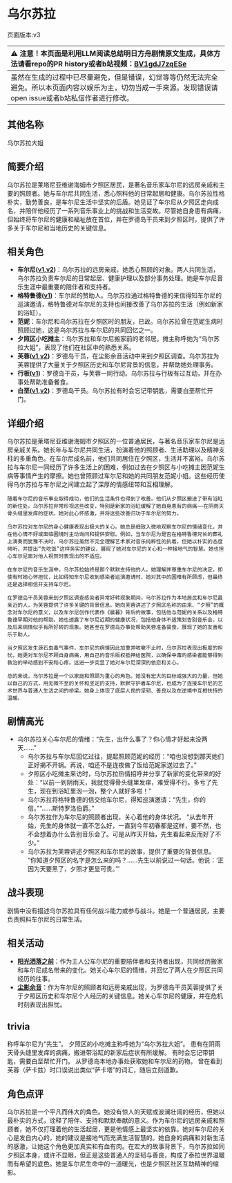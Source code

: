 # 乌尔苏拉
页面版本:v3
 

| :warning: 注意！本页面是利用LLM阅读总结明日方舟剧情原文生成，具体方法请看repo的PR history或者b站视频：[BV1gdJ7zqESe](https://www.bilibili.com/video/BV1gdJ7zqESe/)         |
|:----------------------------|
| 虽然在生成的过程中已尽量避免，但是错误，幻觉等等仍然无法完全避免。所以本页面内容以娱乐为主，切勿当成一手来源。发现错误请open issue或者b站私信作者进行修改。|



## 其他名称
乌尔苏拉大姐
## 简要介绍
乌尔苏拉是莱塔尼亚维谢海姆市夕照区居民，是著名音乐家车尔尼的远房亲戚和主要的照顾者。她与车尔尼共同生活，悉心照料他的日常起居和健康。乌尔苏拉性格朴实，勤劳善良，是车尔尼生活中坚实的后盾。她见证了车尔尼从夕照区走向成名，并陪伴他经历了一系列音乐事业上的挑战和生活变故。尽管她自身患有病痛，但始终将车尔尼的健康和福祉放在首位，并在罗德岛干员来到夕照区时，提供了许多关于车尔尼和当地历史的关键信息。
## 相关角色
-   **车尔尼([v1](../chars/char_4047_pianst.md),[v2](char_4047_pianst.md))**：乌尔苏拉的远房亲戚，她悉心照顾的对象。两人共同生活，乌尔苏拉负责车尔尼的日常起居、健康护理以及部分事务处理。她是车尔尼音乐生涯中最重要的陪伴者和支持者。
-   **格特鲁德([v1](../chars/extended_char_ge_te_lu_de.md))**：车尔尼的赞助人。乌尔苏拉通过格特鲁德的来信得知车尔尼的巡演邀请，格特鲁德对车尔尼的支持也间接改善了乌尔苏拉的生活（例如新家的浴缸）。
-   **范妮**：车尔尼和乌尔苏拉在夕照区时的朋友，已故。乌尔苏拉曾在范妮生病时照顾过她，这是乌尔苏拉与车尔尼的共同回忆之一。
-   **夕照区小吃摊主**：乌尔苏拉和车尔尼搬家前的老邻居。摊主称呼她为“乌尔苏拉大姐”，表现了他们在社区中的熟悉关系。
-   **芙蓉([v1](../chars/char_120_hibisc.md),[v2](char_120_hibisc.md))**：罗德岛干员，在尘影余音活动中来到夕照区调查。乌尔苏拉为芙蓉提供了大量关于夕照区历史和车尔尼背景的信息，并帮助她处理事务。
-   **行板([v1](../chars/extended_char_xing_ban.md))**：罗德岛干员，与芙蓉一同行动。乌尔苏拉与行板有过互动，并在办事处帮助准备餐食。
-   **白垩([v1](../chars/extended_char_bai_e.md),[v2](extended_char_bai_e.md))**：罗德岛干员。乌尔苏拉有时会忘记带钥匙，需要白垩帮忙开门。
## 详细介绍
乌尔苏拉是莱塔尼亚维谢海姆市夕照区的一位普通居民，与著名音乐家车尔尼是远房亲戚关系。她长年与车尔尼共同生活，扮演着他的照顾者、生活助理以及精神支柱的多重角色。在车尔尼成名前，他们共同居住在夕照区，生活并不富裕。乌尔苏拉与车尔尼一同经历了许多生活上的困难，例如过去在夕照区与小吃摊主因范妮生病等事情产生的摩擦。她也曾照顾过车尔尼和她的共同朋友范妮小姐。这些经历使得乌尔苏拉与车尔尼之间建立起了深厚的情感纽带和互相理解。

    随着车尔尼的音乐事业取得成功，他们的生活条件也得到了改善。他们从夕照区搬进了带有浴缸的新住处。乌尔苏拉非常珍视这些改变，特别是新家的浴缸缓解了她自身患有的病痛——在阴雨天骨头缝里发痒的症状。她对此心怀感激，并将这些改善归功于车尔尼的努力。

    乌尔苏拉对车尔尼的身心健康表现出极大的关心。她总是细致入微地观察车尔尼的情绪变化，并在他心情不好或面临困境时主动询问和提供安慰。例如，当车尔尼为是否在格特鲁德兄长的葬礼上演奏而犹豫不决时，乌尔苏拉虽然不完全理解艺术家对音乐纯粹性的执着，但她以朴实的态度倾听，并提出“先吃饭”这样务实的建议，展现了她对车尔尼的关心和一种接地气的智慧。她也担心车尔尼面对他人祝贺时表现出的不适应。

    在车尔尼的音乐生涯中，乌尔苏拉始终是那个默默支持他的人。她理解并尊重车尔尼的决定，即使有时她心怀担忧，比如得知车尔尼收到感染者巡演邀请时，她对其中的困难有所顾虑，但最终还是选择相信并支持车尔尼。

    在罗德岛干员芙蓉来到夕照区调查感染者异常好转现象期间，乌尔苏拉作为本地居民和车尔尼最亲近的人，为芙蓉提供了许多关键的背景信息。她向芙蓉讲述了夕照区名称的由来、“夕照”的概念对车尔尼的意义，以及车尔尼创作代表作《晨暮》背后的故事，包括他与范妮的关系以及格特鲁德早期对他的帮助。她也透露了车尔尼近期的健康状况，包括他身体不适策划告别音乐会，以及后来病情似乎有所好转的现象。她甚至在罗德岛办事处帮助芙蓉准备餐食，展现了她的友善和乐于助人。

    当夕照区发生源石虫毒气事件，车尔尼的病情因此加重并咳嗽不止时，乌尔苏拉表现出极度的担忧。她更对车尔尼不顾自身病痛，用自己的音乐版权抵押给医院，以确保中毒的感染者能够得到救治的举动感到不安和心疼。这进一步突显了她对车尔尼深深的依恋和关心。

    总的来说，乌尔苏拉是一个以家庭和照顾为重心的角色。她没有宏大的目标或强大的力量，但她以自己的方式，用无微不至的关怀和坚定的支持，默默守护着车尔尼，也成为了连接车尔尼的艺术世界与普通人生活之间的桥梁。她身上体现了底层人民的坚韧、善良以及在逆境中互相扶持的温暖。
## 剧情高光
- 乌尔苏拉关心车尔尼的情绪：“先生，出什么事了？你心情才好起来没两天......”
    - 乌尔苏拉与车尔尼回忆过往，提起照顾范妮的经历：“咱也没想到那天她们正好揭不开锅。再说，咱还不是连夜做了饭给范妮家送过去了。”
    - 夕照区小吃摊主来访时，乌尔苏拉热情招呼并分享了新家的变化带来的好处：“以前一到阴雨天，我就觉得骨头缝里发痒，难受得不行。多亏了先生，现在到浴缸里泡一泡，整个人就好多啦！”
    - 乌尔苏拉将格特鲁德的信交给车尔尼，得知巡演邀请：“先生，你的信。”“......斯特罗洛伯爵。”
    - 乌尔苏拉作为车尔尼的照顾者出现，关心着他的身体状况。
    “从去年开始，先生的身体就一直不怎么好，一直到今年初春都是这样，要不然，也不会想着办什么告别音乐会了。可是从昨天开始，先生看起来反而好了不少。”
    - 乌尔苏拉为芙蓉讲述夕照区和车尔尼的故事，提供了重要的背景信息。
    “你知道夕照区的名字是怎么来的吗？......先生以前说过一句话。他说：‘正因为天要黑了，夕照才更显可贵。’”
## 战斗表现
剧情中没有描述乌尔苏拉具有任何战斗能力或参与战斗。她是一个普通居民，主要负责照料车尔尼的日常生活。
## 相关活动
-   **[阳光洒落之前](../stories/story_pianst_set_2.md)**：作为主人公车尔尼的重要陪伴者和支持者出现，共同经历搬家和车尔尼成名带来的变化。她关心车尔尼的情绪，并回忆了两人在夕照区共同经历的往事。
-   **[尘影余音](../stories/act18side.md)**：作为车尔尼的照顾者和远房亲戚出现，为罗德岛干员芙蓉提供了关于夕照区历史和车尔尼个人经历的关键信息。她关心车尔尼的健康，并在危机时刻表现出担忧。
## trivia
称呼车尔尼为“先生”。
    夕照区的小吃摊主称呼她为“乌尔苏拉大姐”。
    患有在阴雨天骨头缝里发痒的病痛，搬进带浴缸的新家后症状有所缓解。
    有时会忘记带钥匙，需要白垩帮忙开门。
    从罗德岛本地办事处获取她和车尔尼的药物。
    曾在看到芙蓉（萨卡兹）时口误说出类似“萨卡塔”的词汇，随后立刻道歉。
## 角色点评
乌尔苏拉是一个平凡而伟大的角色。她没有惊人的天赋或波澜壮阔的经历，但她以最朴实的方式，诠释了陪伴、支持和默默奉献的意义。作为车尔尼的远房亲戚和照顾者，她不仅打理着他的生活起居，更是他情感上最坚实的依靠。她对车尔尼的关心是发自内心的，她的建议是接地气而充满生活智慧的。她自身的病痛和对新生活的感激，让她这个角色更加真实和有血有肉。在宏大的故事背景下，乌尔苏拉如同夕照区本身，或许不显眼，但正是这些普通人的坚韧与善良，构成了泰拉世界温暖而有希望的底色。她是车尔尼生命中的一道暖光，也是夕照区社区互助精神的缩影。